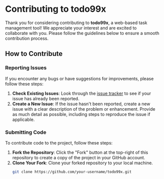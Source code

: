 # Contributing to todo99x

Thank you for considering contributing to **todo99x**, a web-based task management tool! We appreciate your interest and are excited to collaborate with you. Please follow the guidelines below to ensure a smooth contribution process.

## How to Contribute

### Reporting Issues

If you encounter any bugs or have suggestions for improvements, please follow these steps:

1. **Check Existing Issues**: Look through the [issue tracker]([https://github.com/Aashish17405/todo99x/issues]) to see if your issue has already been reported.
2. **Create a New Issue**: If the issue hasn't been reported, create a new issue with a clear description of the problem or enhancement. Provide as much detail as possible, including steps to reproduce the issue if applicable.

### Submitting Code

To contribute code to the project, follow these steps:

1. **Fork the Repository**: Click the "Fork" button at the top-right of this repository to create a copy of the project in your GitHub account.
2. **Clone Your Fork**: Clone your forked repository to your local machine.
   ```bash
   git clone https://github.com/your-username/todo99x.git
